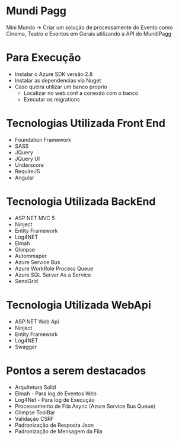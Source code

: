 # Mundi Pagg

Mini Mundo -> Criar um solução de processamente do Evento como Cinema, Teatro e Eventos em Gerais utilizando a API do MundiPagg

# Para Execução
 - Instalar o Azure SDK versão 2.8
 - Instalar as dependencias via Nuget
 - Caso queira utilizar um banco proprio
   - Localizar no web.conf a conexão com o banco
   - Executar os migrations
 
# Tecnologias Utilizada Front End
 - Foundation Framework
 - SASS
 - JQuery
 - JQuery UI
 - Underscore
 - RequireJS
 - Angular

# Tecnologia Utilizada BackEnd
  - ASP.NET MVC 5
  - Ninject
  - Entity Framework
  - Log4NET
  - Elmah
  - Glimpse
  - Autommaper
  - Azure Service Bus
  - Azure WorkRole Process Queue
  - Azure SQL Server As a Service
  - SendGrid

# Tecnologia Utilizada WebApi
  - ASP.NET Web Api
  - Ninject
  - Entity Framework
  - Log4NET
  - Swagger

# Pontos a serem destacados
  - Arquitetura Solid
  - Elmah - Para log de Eventos Web
  - Log4Net - Para log de Execução
  - Processamento de Fila Async (Azure Service Bus Queue)
  - Glimpse ToolBar
  - Validação CSRF
  - Padronização de Resposta Json
  - Padronização de Mensagem da Fila
